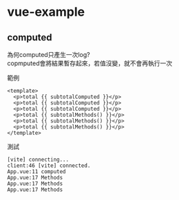 # vue-example

## computed

為何computed只產生一次log?  
copmputed會將結果暫存起來，若值沒變，就不會再執行一次  

範例
```
<template>
  <p>total {{ subtotalComputed }}</p>
  <p>total {{ subtotalComputed }}</p>
  <p>total {{ subtotalComputed }}</p>
  <p>total {{ subtotalMethods() }}</p>
  <p>total {{ subtotalMethods() }}</p>
  <p>total {{ subtotalMethods() }}</p>
</template>
```

測試
```
[vite] connecting...
client:46 [vite] connected.
App.vue:11 computed
App.vue:17 Methods
App.vue:17 Methods
App.vue:17 Methods
```

